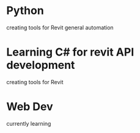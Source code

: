 # Python
creating tools for Revit
general automation

# Learning C# for revit API development
creating tools for Revit

# Web Dev
currently learning
